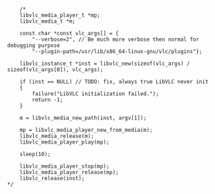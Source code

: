         /*
        libvlc_media_player_t *mp;
        libvlc_media_t *m;

        const char *const vlc_args[] = {
            "--verbose=2", // Be much more verbose then normal for debugging purpose
            "--plugin-path=/usr/lib/x86_64-linux-gnu/vlc/plugins"};

        libvlc_instance_t *inst = libvlc_new(sizeof(vlc_args) / sizeof(vlc_args[0]), vlc_args);

        if (inst == NULL) // TODO: fix, always true LibVLC never init
        {
            failure("LibVLC initialization failed.");
            return -1;
        }

        m = libvlc_media_new_path(inst, argv[1]);

        mp = libvlc_media_player_new_from_media(m);
        libvlc_media_release(m);
        libvlc_media_player_play(mp);

        sleep(10);

        libvlc_media_player_stop(mp);
        libvlc_media_player_release(mp);
        libvlc_release(inst);
    */